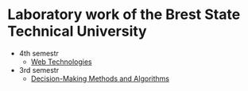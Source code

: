 # Laboratory work of the Brest State Technical University

- 4th semestr
    - [Web Technologies](https://github.com/Pavel-Innokentevich-Galanin/BrSTU_Web-Technologies)
- 3rd semestr
    - [Decision-Making Methods and Algorithms](https://github.com/Pavel-Innokentevich-Galanin/BrSTU_Decision-Making-Methods-and-Algorithms)
